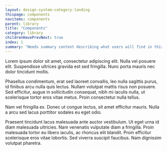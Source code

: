 ```yaml
---
layout: design-system-category-landing
thispage: components
navitems: components
parent: library
title: "Components"
category: library
childrenHavePrevNext: true
index: 1
summary: "Needs summary content describing what users will find in this category"
---
```

Lorem ipsum dolor sit amet, consectetur adipiscing elit. Nulla vel posuere elit. Suspendisse ultrices gravida est sed fringilla. Nunc porta mauris nec dolor tincidunt mollis.

Phasellus condimentum, erat sed laoreet convallis, leo nulla sagittis purus, id finibus arcu nulla quis lectus. Nullam volutpat mattis risus non posuere. Sed efficitur, augue in sollicitudin consequat, nibh mi iaculis nulla, ut scelerisque tortor eros vitae metus. Proin consectetur nulla tellus.

Nam vel fringilla ex. Donec ut congue lectus, sit amet efficitur mauris. Nulla a arcu sed lacus porttitor sodales eu eget odio.

Praesent tincidunt lacus malesuada ante auctor vestibulum. Ut eget urna id diam malesuada ultricies. Nam venenatis vulputate diam a fringilla. Proin malesuada tortor eu libero iaculis, ac rhoncus elit blandit. Proin efficitur scelerisque eros vitae lobortis. Sed viverra suscipit faucibus. Nam dignissim volutpat pharetra.

